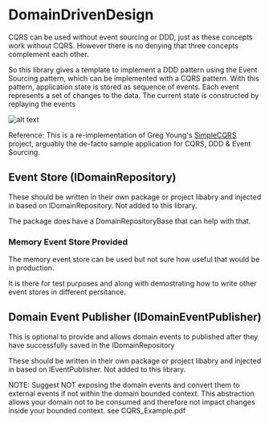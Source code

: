 # DomainDrivenDesign
CQRS can be used without event sourcing or DDD, just as these concepts work without CQRS. However there is no denying that three concepts complement each other.

So this library gives a template to implement a DDD pattern using the Event Sourcing pattern, which can be implemented with a CQRS pattern. With this pattern, application state is stored as sequence of events. Each event represents a set of changes to the data. The current state is constructed by replaying the events

![alt text](https://www.codeproject.com/KB/architecture/555855/CQRS.jpg)

Reference: This is a re-implementation of Greg Young's [SimpleCQRS](https://github.com/gregoryyoung/m-r) project, arguably the de-facto sample application for CQRS, DDD & Event Sourcing.

## Event Store (IDomainRepository)
These should be written in their own package or project libabry and injected in based on IDomainRepository. Not added to this library.

The package does have a DomainRepositoryBase that can help with that.

### Memory Event Store Provided
The memory event store can be used but not sure how useful that would be in production. 

It is there for test purposes and along with demostrating how to write other event stores in different persitance. 


## Domain Event Publisher (IDomainEventPublisher)

This is optional to provide and allows domain events to published after they have successfully saved in the IDomainRepository

These should be written in their own package or project libabry and injected in based on IEventPublisher. Not added to this library.

NOTE: Suggest NOT exposing the domain events and convert them to external events if not within the domain bounded context. This abstraction allows your domain not to be consumed and therefore not impact changes inside your bounded context. see CQRS_Example.pdf
